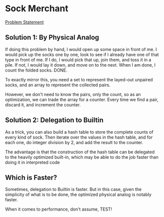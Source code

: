 # Sock Merchant

[Problem Statement](https://www.hackerrank.com/challenges/sock-merchant/problem)

## Solution 1: By Physical Analog

If doing this problem by hand, I would open up some space in front of me.
I would pick up the socks one by one, look to see if I already have one of
that type in front of me.  If I do, I would pick that up, join them, and
toss it in a pile.  If not, I would lay it down, and move on to the next.
When I am done, I count the folded socks.  DONE.

To exactly mirror this, you need a set to represent the layed-out unpaired 
socks, and an array to represent the collected pairs.

However, we don't need to know the pairs, only the count, so as an 
optimization, we can trade the array for a counter.  Every time we find a
pair, discard it, and increment the counter.

## Solution 2: Delegation to Builtin

As a trick, you can also build a hash table to store the complete counts
of every kind of sock.  Then iterate over the values in the hash table,
and for each one, do integer division by 2, and add the result to the 
counter.

The advantage is that the construction of the hash table can be delegated
to the heavily optimized built-in, which may be able to do the job
faster than doing it in interpreted code

## Which is Faster?

Sometimes, delegation to Builtin is faster.  But in this case, given the 
simplicity of what is to be done, the optimized physical analog is
notably faster.  

When it comes to performance, don't assume, TEST! 
